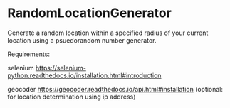 # RandomLocationGenerator
Generate a random location within a specified radius of your current location using a psuedorandom number generator.

Requirements:

selenium https://selenium-python.readthedocs.io/installation.html#introduction

geocoder https://geocoder.readthedocs.io/api.html#installation (optional: for location determination using ip address)
